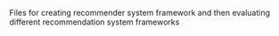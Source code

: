 Files for creating recommender system framework and then evaluating different recommendation system frameworks